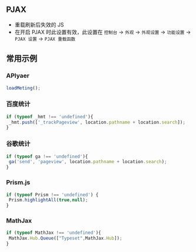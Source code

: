 ## PJAX
- 重载刷新后失效的 JS
- 在开启 PJAX 时此设置有效，此设置在 `控制台` → `外观` → `外观设置` → `功能设置` → `PJAX 设置` → `PJAX 重载函数`

## 常用示例
### APlyaer
```javascript
loadMeting();
```

### 百度统计
```javascript
if (typeof _hmt !== 'undefined'){
 _hmt.push(['_trackPageview', location.pathname + location.search]);
}  
```

### 谷歌统计
```javascript
if (typeof ga !== 'undefined'){
 ga('send', 'pageview', location.pathname + location.search);
}
```

### Prism.js
```javascript
if (typeof Prism !== 'undefined') {
 Prism.highlightAll(true,null);
}
```

### MathJax
```javascript
if (typeof MathJax !== 'undefined'){
 MathJax.Hub.Queue(["Typeset",MathJax.Hub]);
}
```